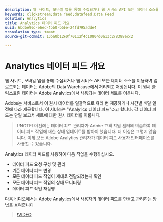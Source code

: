 ```yaml
---
description: 웹 사이트, 모바일 앱을 통해 수집되거나 웹 서비스 API 또는 데이터 소스를 이용하여 업로드되는 데이터는 Adobe의 Data Warehouse에서 처리되고 저장됩니다. 이 원시 클릭스트림 데이터는 Adobe Analytics에서 사용되는 데이터 세트를 이룹니다.
keywords: clickstream;data feed;datafeed;Data Feed
solution: Analytics
title: Analytics 데이터 피드 개요
uuid: 6bdbe90c-e6ed-4bb0-b5be-24fd795adde4
translation-type: tm+mt
source-git-commit: 16ba0b12e0f70112f4c10804d0a13c278388ecc2

---
```



# Analytics 데이터 피드 개요

웹 사이트, 모바일 앱을 통해 수집되거나 웹 서비스 API 또는 데이터 소스를 이용하여 업로드되는 데이터는 Adobe의 Data Warehouse에서 처리되고 저장됩니다. 이 원시 클릭스트림 데이터는 Adobe Analytics에서 사용되는 데이터 세트를 이룹니다.

Adobe는 서비스로서 이 원시 데이터를 일괄적으로 여러 번 제공하거나 시간별 배달 일정에 따라 제공합니다. 이 서비스는 "Analytics 데이터 피드"라고 합니다. 각 데이터 피드는 단일 보고서 세트에 대한 원시 데이터를 이룹니다.

>[!NOTE] 이전에는 데이터 피드 관리자가 Adobe 고객 지원 센터에 의존하여 데이터 피드 작업에 대한 상태 업데이트를 받아야 했습니다. 더 이상은 그렇지 않습니다. 이제 모든 Adobe Analytics 관리자가 데이터 피드 사용자 인터페이스를 사용할 수 있습니다.

Analytics 데이터 피드를 사용하여 다음 작업을 수행하십시오.

* 데이터 피드 요청 구성 및 관리
* 기존 데이터 피드 변경
* 모든 데이터 피드 작업이 제대로 전달되었는지 확인
* 모든 데이터 피드 작업의 상태 모니터링
* 데이터 피드 작업 재실행

다음 비디오에서는 Adobe Analytics에서 사용자의 데이터 피드를 만들고 관리하는 방법을 보여줍니다.

>[!VIDEO](https://www.youtube.com/watch?v=m_fb--gNtR4)
